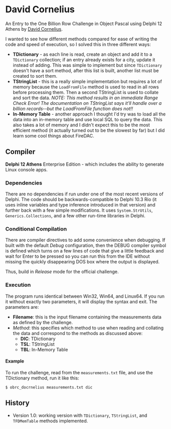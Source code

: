 # David Cornelius

An Entry to the One Billion Row Challenge in Object Pascal using Delphi 12 Athens by [David Cornelius](https://github.com/corneliusdavid).

I wanted to see how different methods compared for ease of writing the code and speed of execution, so I solved this in three different ways:

- **TDictionary** - as each line is read, create an object and add it to a `TDictionary` collection; if an entry already exists for a city, update it instead of adding. This was simple to implement but since `TDictionary` doesn't have a sort method, after this list is built, another list must be created to sort them.
- **TStringList** - this is a really simple implementation but requires a lot of memory because the `LoadFromFile` method is used to read in all rows before processing them. Then a second TStringList is used to collate and sort the data. *NOTE: This method results in an immediate Range Check Error! The documentation on TStringList says it'll handle over a billion records--but the LoadFromFile function does not!!*
- **In-Memory Table** - another approach I thought I'd try was to load all the data into an in-memory table and use local SQL to query the data. This also takes a lot of memory and I didn't expect this to be the most efficient method (it actually turned out to be the slowest by far) but I did learn some cool things about FireDAC.

## Compiler

**Delphi 12 Athens** Enterprise Edition - which includes the ability to generate Linux console apps.

### Dependencies

There are no dependencies if run under one of the most recent versions of Delphi. The code should be backwards-compatible to Delphi 10.3 Rio (it uses inline variables and type inference introduced in that version) and further back with a few simple modifications. It uses `System.StrUtils`, `Generics.Collections`, and a few other run-time libraries in Delphi.

### Conditional Compilation

There are compiler directives to add some convenience when debugging. If built with the default *Debug* configuration, then the DEBUG compiler symbol is defined which turns on a few lines of code that give a little feedback and wait for Enter to be pressed so you can run this from the IDE without missing the quickly disappearing DOS box where the output is displayed.

Thus, build in *Release* mode for the official challenge. 

### Execution

The program runs identical between Win32, Win64, and Linux64. If you run it without exactly two parameters, it will display the syntax and exit. The parameters are:

- **Filename**: this is the input filename containing the measurements data as defined by the challenge.
- *Method*: this specifies which method to use when reading and collating the data and correspond to the methods as discussed above:
	- **DIC**: TDictionary
	- **TSL**: TStringList
	- **TBL**: In-Memory Table

#### Example

To run the challenge, read from the `measurements.txt` file, and use the TDictionary method, run it like this:

```DOS
$ obrc_docrnelius measurements.txt dic
```

## History

- Version 1.0: working version with `TDictionary`, `TStringList`, and `TFDMemTable` methods implemented.